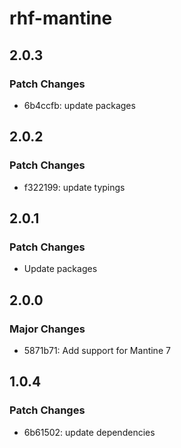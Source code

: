 # rhf-mantine

## 2.0.3

### Patch Changes

- 6b4ccfb: update packages

## 2.0.2

### Patch Changes

- f322199: update typings

## 2.0.1

### Patch Changes

- Update packages

## 2.0.0

### Major Changes

- 5871b71: Add support for Mantine 7

## 1.0.4

### Patch Changes

- 6b61502: update dependencies
